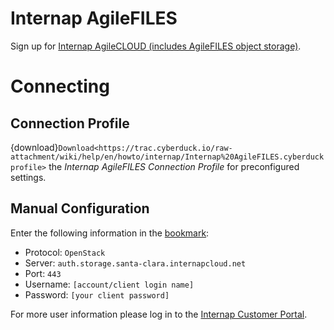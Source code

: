 Internap AgileFILES
===

Sign up for [Internap AgileCLOUD (includes AgileFILES object storage)](https://agile.internap.com/signup/register?utm_source=wiki&utm_medium=referral&utm_campaign=cyberduck).

# Connecting

## Connection Profile

{download}`Download<https://trac.cyberduck.io/raw-attachment/wiki/help/en/howto/internap/Internap%20AgileFILES.cyberduckprofile>` the *Internap AgileFILES Connection Profile* for preconfigured settings.

## Manual Configuration

Enter the following information in the [bookmark](../../cyberduck/bookmarks.md):

- Protocol: `OpenStack`
- Server: `auth.storage.santa-clara.internapcloud.net`
- Port: `443`
- Username: `[account/client login name]`
- Password: `[your client password]`

For more user information please log in to the [Internap Customer Portal](https://login.internap.com/).